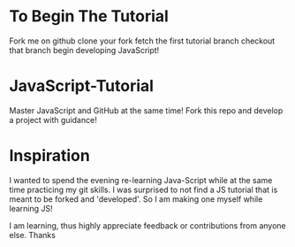 # To Begin The Tutorial
Fork me on github
clone your fork
fetch the first tutorial branch
checkout that branch
begin developing JavaScript!
# JavaScript-Tutorial
Master JavaScript and GitHub at the same time! Fork this repo and develop a project with guidance!

# Inspiration
I wanted to spend the evening re-learning Java-Script while at the same time practicing my git skills. I was surprised to not find a JS tutorial that is meant to be forked and 'developed'. So I am making one myself while learning JS!

I am learning, thus highly appreciate feedback or contributions from anyone else. Thanks
